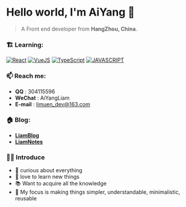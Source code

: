 # Hello world, I'm AiYang 👋

> A Front end developer from **HangZhou, China**.

### 🏗️ Learning:

[![React](https://img.shields.io/badge/react%20-%2320232a.svg?&style=for-the-badge&logo=react&logoColor=%2361DAFB)]()
[![VueJS](https://img.shields.io/badge/vuejs%20-%2335495e.svg?&style=for-the-badge&logo=vue.js&logoColor=%234FC08D)]()
[![TypeScript](https://img.shields.io/badge/typescript%20-%23007ACC.svg?&style=for-the-badge&logo=typescript&logoColor=white)]()
[![JAVASCRIPT](https://img.shields.io/badge/javascript%20-%23323330.svg?&style=for-the-badge&logo=javascript&logoColor=%23F7DF1E)]()


### 📫 Reach me:

- **QQ** : 304115596
- **WeChat** : AiYangLiam
- **E-mail** : limuen_dev@163.com

### 🏠 Blog:

- **[LiamBlog](https://aiyang.vercel.app)**
- **[LiamNotes](https://limuen.github.io)**
  
### 💁‍♂️ Introduce

- 🌌 curious about everything
- 🌱 love to learn new things
- 📚 Want to acquire all the knowledge
- 🎯 My focus is making things simpler, understandable, minimalistic, reusable

<br /> 


